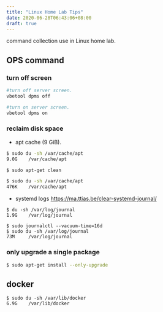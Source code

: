```yaml
---
title: "Linux Home Lab Tips"
date: 2020-06-28T06:43:06+08:00
draft: true
---
```


command collection use in Linux home lab.

## OPS command
### turn off screen
```bash
#turn off server screen.
vbetool dpms off

#turn on server screen.
vbetool dpms on
```


### reclaim disk space
* apt cache (9 GiB).

```bash
$ sudo du -sh /var/cache/apt
9.0G    /var/cache/apt

$ sudo apt-get clean

$ sudo du -sh /var/cache/apt
476K    /var/cache/apt
```

* systemd logs
https://ma.ttias.be/clear-systemd-journal/


```
$ du -sh /var/log/journal
1.9G    /var/log/journal

$ sudo journalctl --vacuum-time=16d
$ sudo du -sh /var/log/journal
73M     /var/log/journal
```

### only upgrade a single package

```bash
$ sudo apt-get install --only-upgrade
```

## docker
```
$ sudo du -sh /var/lib/docker
6.9G    /var/lib/docker
```

